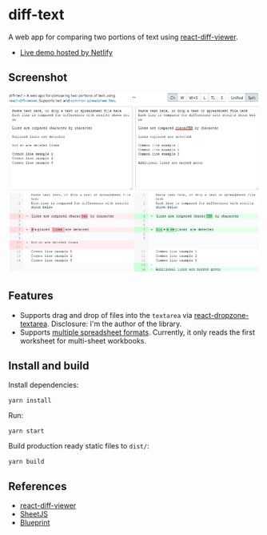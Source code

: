 # diff-text

A web app for comparing two portions of text using [react-diff-viewer](https://github.com/praneshr/react-diff-viewer).

- [Live demo hosted by Netlify](https://diff-text.netlify.app/)

## Screenshot

![Screenshot](https://github.com/andygock/diff-text/blob/master/screenshots/diff-text-screenshot.png?raw=true)

## Features

- Supports drag and drop of files into the `textarea` via [react-dropzone-textarea](https://github.com/andygock/react-dropzone-textarea). Disclosure: I'm the author of the library.
- Supports [multiple spreadsheet formats](https://github.com/sheetjs/sheetjs#file-formats). Currently, it only reads the first worksheet for multi-sheet workbooks.

## Install and build

Install dependencies:

    yarn install

Run:

    yarn start

Build production ready static files to `dist/`:

    yarn build

## References

- [react-diff-viewer](https://github.com/praneshr/react-diff-viewer)
- [SheetJS](https://github.com/sheetjs/sheetjs)
- [Blueprint](https://blueprintjs.com/docs/)
